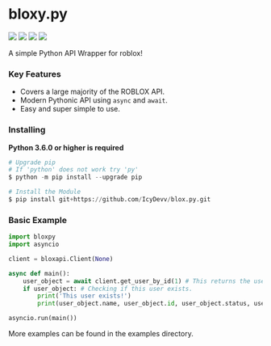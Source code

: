 # bloxy.py

![](https://img.shields.io/github/stars/IcyDevv/bloxypy) ![](https://img.shields.io/github/forks/IcyDevv/bloxypy) ![](https://img.shields.io/github/license/IcyDevv/bloxypy) ![](https://img.shields.io/github/issues/IcyDevv/bloxypy)

A simple Python API Wrapper for roblox!

### Key Features

- Covers a large majority of the ROBLOX API.
- Modern Pythonic API using `async` and `await`.
- Easy and super simple to use.

### Installing

**Python 3.6.0 or higher is required**
```py
# Upgrade pip
# If 'python' does not work try 'py'
$ python -m pip install --upgrade pip

# Install the Module
$ pip install git+https://github.com/IcyDevv/blox.py.git
```

### Basic Example

```py
import bloxpy
import asyncio

client = bloxapi.Client(None)

async def main():
    user_object = await client.get_user_by_id(1) # This returns the user object.
    if user_object: # Checking if this user exists.
        print('This user exists!')
        print(user_object.name, user_object.id, user_object.status, user_object.about) 

asyncio.run(main())
```

More examples can be found in the examples directory.
